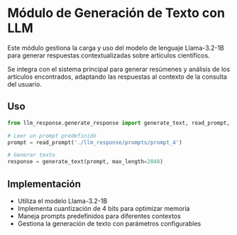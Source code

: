 # Módulo de Generación de Texto con LLM

Este módulo gestiona la carga y uso del modelo de lenguaje Llama-3.2-1B para generar respuestas contextualizadas sobre artículos científicos.

Se integra con el sistema principal para generar resúmenes y análisis de los artículos encontrados, adaptando las respuestas al contexto de la consulta del usuario.

## Uso

```python
from llm_response.generate_response import generate_text, read_prompt, get_input_tokens

# Leer un prompt predefinido
prompt = read_prompt('./llm_response/prompts/prompt_4')

# Generar texto
response = generate_text(prompt, max_length=2048)
```

## Implementación

- Utiliza el modelo Llama-3.2-1B
- Implementa cuantización de 4 bits para optimizar memoria
- Maneja prompts predefinidos para diferentes contextos
- Gestiona la generación de texto con parámetros configurables
